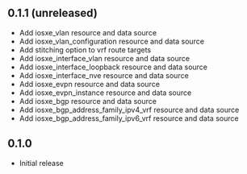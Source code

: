 ## 0.1.1 (unreleased)

- Add iosxe_vlan resource and data source
- Add iosxe_vlan_configuration resource and data source
- Add stitching option to vrf route targets
- Add iosxe_interface_vlan resource and data source
- Add iosxe_interface_loopback resource and data source
- Add iosxe_interface_nve resource and data source
- Add iosxe_evpn resource and data source
- Add iosxe_evpn_instance resource and data source
- Add iosxe_bgp resource and data source
- Add iosxe_bgp_address_family_ipv4_vrf resource and data source
- Add iosxe_bgp_address_family_ipv6_vrf resource and data source

## 0.1.0

- Initial release
